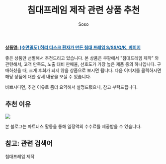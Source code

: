 ﻿---
layout: post
title:  "침대프레임 제작 관련 상품 추천"
author: Soso
categories: [ 가구/인테리어 ]
tags: [침대프레임 제작]
image: https://ads-partners.coupang.com/image1/91PZV72UKhysejVx94PzqYzFjEc9HEfzHAxB0fuCoxzosQxlaOecwk51OW2_-7Ee9N-jYykeHZbfAAqOwuq6IazfilvvC_S5q0effki85lnvLQswAHAiidPAhgSvigOOzi2Sdsski3N2j7hY3djcVwNBQNAs5plZ_rqFgkpp4CU-G9A8NOb4_LHZLqAHyx0vFRYOhlgu_ZWQ90JZ5p4Xtun4_3PM7o4JFTd8ZFeZRXv1XEYdjwAQuHGnRulm-Yfym7IgSHbIgqSyAw1hRA6ev6tCbCiJ3xjyd6MTZUDqPPm4kXGrKw== 
description: "쿠팡에서 침대프레임 제작 관련 상품으로 가장 고객 선호도가 높은 제품 중 하나입니다."
---

<a href="https://link.coupang.com/re/AFFSDP?lptag=AF5673682&pageKey=7265833375&itemId=18518091497&vendorItemId=84354179150&traceid=V0-153-40d6fd140e8e0dbc&clickBeacon=5pfReSIh7cifJXWmB7L2V43AeRGz%2FNwzhDdQ5MuhhnML0SNAroCTLR1S4q2ySEAB7OZAtpzVXuGoh977np3AmB5skt7Yf4cVFfntK8%2B6C6A9pwhAzo3zH7vK5U4%2FOih%2BLEA7bJfCX4mNz8KCps8BtBgqEJqnu1PQqXQcXF1VrMuNR7MaW%2F6Ew7Olc41X3zUs9Xrud1KyYN47KgrakPZCFInwsR8WsgZl8%2FG1ex6INLWzlgxtqZ1TecET10wLtOfjZsp7TnUtOBQFV0vf67U%2FoR8GsSgSwoA3lUhw2dv1glemey0yxHb0as1lulkgNibWTS34YnIvLKofzXPpq%2F%2FkzoBd2I5%2B07sxepLdyCrqCqOrQceGTMQMU8HNxWeJ6VxEl3LC%2FShdqrMoEqFT6HznLw5tVEjZhP%2BpoGOqbwLSSyDGxk%2BohHJoOnT3TdQzJZI3WvqbdEr4jOQa1mcg47G0lN1T4GcNTFMUMYOQijsrlIZyAz02RVt2BfLysIGWxk7kIhxl2lw%2Fzg8ifhCYo%2FT8DV7Tp5PwaBciPeow80QHd2ASPmpNV%2FgzW8j%2BJSEZiGeUr7Z1dedOu9yNVzkp6fR%2BPfIeY2ZeIGVYKUMY%2FodCiJPmeOKYzTGhLjaMiraWHvgUlunBAcj54vThWA3jP%2BtbTjN9EjZOhinuTLP7kP9VPUMN%2FDgPXvfGt91fHoo%2FiLhLW3%2BtIaByc64iap%2FAX05hgZDGDcrh22hFmM4dLoJug5IitZKsgPkmuXQlPsHH0rOlJzTUXUvmu1%2Fu6RTimfVU6lwrXDG%2Fg0OAK%2Fyfv1tk3%2FCbsOaDQ25Iv3UfpbCwZn%2BnIFSSxJc18w131d0y2osIiAJWPWhiG29ku9aURHSF9W4Q5TLjPQakngng4ROfyDYs&requestid=20231102082337305107376709&token=31850C%7CMIXED"><b>상품명: <font color='#01579B'>[수면밀도] 허리 디스크 환자가 만든 침대 프레임 S/SS/Q/K, 베이지</font></b></a>

좋은 상품만 선별해서 추천드리고 있습니다.
본 상품은 쿠팡에서 "침대프레임 제작" 와 관련해서, 고객 만족도, 노출 대비 판매율, 선호도가 가장 높은 제품 중의 하나입니다.
구매하셨을 때, 크게 후회가 되지 않을 상품으로 보시면 됩니다. 
다음 이미지를 클릭하시면 해당 상품에 대한 상세 내용을 보실 수 있습니다.

바쁘시다면, 추천 이유로 좀더 요약해서 설명드렸으니, 참고 부탁드립니다.

## 추천 이유 

<a href="https://link.coupang.com/re/AFFSDP?lptag=AF5673682&pageKey=7265833375&itemId=18518091497&vendorItemId=84354179150&traceid=V0-153-40d6fd140e8e0dbc&clickBeacon=5pfReSIh7cifJXWmB7L2V43AeRGz%2FNwzhDdQ5MuhhnML0SNAroCTLR1S4q2ySEAB7OZAtpzVXuGoh977np3AmB5skt7Yf4cVFfntK8%2B6C6A9pwhAzo3zH7vK5U4%2FOih%2BLEA7bJfCX4mNz8KCps8BtBgqEJqnu1PQqXQcXF1VrMuNR7MaW%2F6Ew7Olc41X3zUs9Xrud1KyYN47KgrakPZCFInwsR8WsgZl8%2FG1ex6INLWzlgxtqZ1TecET10wLtOfjZsp7TnUtOBQFV0vf67U%2FoR8GsSgSwoA3lUhw2dv1glemey0yxHb0as1lulkgNibWTS34YnIvLKofzXPpq%2F%2FkzoBd2I5%2B07sxepLdyCrqCqOrQceGTMQMU8HNxWeJ6VxEl3LC%2FShdqrMoEqFT6HznLw5tVEjZhP%2BpoGOqbwLSSyDGxk%2BohHJoOnT3TdQzJZI3WvqbdEr4jOQa1mcg47G0lN1T4GcNTFMUMYOQijsrlIZyAz02RVt2BfLysIGWxk7kIhxl2lw%2Fzg8ifhCYo%2FT8DV7Tp5PwaBciPeow80QHd2ASPmpNV%2FgzW8j%2BJSEZiGeUr7Z1dedOu9yNVzkp6fR%2BPfIeY2ZeIGVYKUMY%2FodCiJPmeOKYzTGhLjaMiraWHvgUlunBAcj54vThWA3jP%2BtbTjN9EjZOhinuTLP7kP9VPUMN%2FDgPXvfGt91fHoo%2FiLhLW3%2BtIaByc64iap%2FAX05hgZDGDcrh22hFmM4dLoJug5IitZKsgPkmuXQlPsHH0rOlJzTUXUvmu1%2Fu6RTimfVU6lwrXDG%2Fg0OAK%2Fyfv1tk3%2FCbsOaDQ25Iv3UfpbCwZn%2BnIFSSxJc18w131d0y2osIiAJWPWhiG29ku9aURHSF9W4Q5TLjPQakngng4ROfyDYs&requestid=20231102082337305107376709&token=31850C%7CMIXED"><img src="https://thumbnail6.coupangcdn.com/thumbnails/remote/q89/image/vendor_inventory/9963/b9ff03c3d2f5fc89f6fed26bca50d2cb58a0cc5358feb2f00716fa9765ca.jpg"></a> 

본 블로그는 파트너스 활동을 통해 일정액의 수수료를 제공받을 수 있습니다.

## 참고: 관련 검색어    
침대프레임 제작